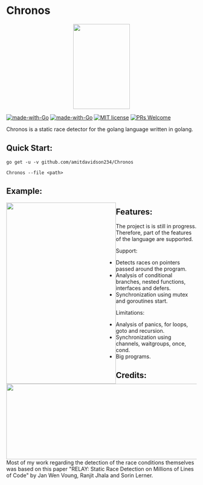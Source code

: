 # Chronos
<p align="center">
    <img src="https://i.imgur.com/AhLyxVh.jpeg" width="150" height="225">
</p>

[![made-with-Go](https://github.com/go-critic/go-critic/workflows/Go/badge.svg)](http://golang.org)
[![made-with-Go](https://img.shields.io/badge/Made%20with-Go-1f425f.svg)](http://golang.org)
[![MIT license](https://img.shields.io/badge/License-MIT-blue.svg)](https://lbesson.mit-license.org/)
[![PRs Welcome](https://img.shields.io/badge/PRs-welcome-brightgreen.svg?style=flat-square)](http://makeapullrequest.com)

Chronos is a static race detector for the golang language written in golang.

## Quick Start:
```
go get -u -v github.com/amitdavidson234/Chronos
```

```
Chronos --file <path>
```

## Example:
<p float="left">
    <img style="float: left;" float="left" src="https://i.imgur.com/5td2g2i.png" width="290" height="480">
    <img style="float: left;" float="left" src="https://i.imgur.com/nD9nr9V.png" width="543" height="200">
</p>

## Features:
The project is is still in progress. Therefore, part of the features of the language are supported.

Support:
- Detects races on pointers passed around the program.
- Analysis of conditional branches, nested functions, interfaces and defers.
- Synchronization using mutex and goroutines start.

Limitations:
- Analysis of panics, for loops, goto and recursion.
- Synchronization using channels, waitgroups, once, cond.
- Big programs.

## Credits:
Most of my work regarding the detection of the race conditions themselves was based on this paper "RELAY: Static Race Detection on Millions of Lines of Code" by Jan Wen Voung, Ranjit Jhala and Sorin Lerner.